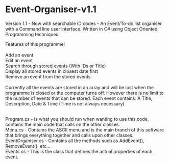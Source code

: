 # Event-Organiser-v1.1
Version 1.1 - Now with searchable ID codes - An Event/To-do list organiser with a Command line user interface. Written in C# using Object Oriented Programming techniques.
<br>

Features of this programme:
<br>
<br>
Add an event<br>
Edit an event<br>
Search through stored events (With IDs or Title)<br>
Display all stored events in closest date first<br>
Remove an event from the stored events<br>
<br>
Currently all the events are stored in an array and will be lost when the programme is closed or the computer turns off. However there is no limit to the number of events that can be stored. Each event contains: A Title, Description, Date & Time (Time is not always necessary)

<br>
Program.cs - Is what you should run when wanting to use this code, contains the main code that calls on the other classes.<br>
Menu.cs - Contains the ASCII menu and is the main branch of this software that brings everything together and calls upon other classes.<br>
EventOrganiser.cs - Contains all the methods such as AddEvent(), RemoveEvent(), etc...<br>
Events.cs - This is the class that defines the actual properties of each event.<br>


